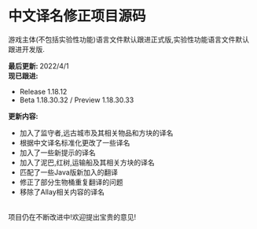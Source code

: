 # 中文译名修正项目源码

游戏主体(不包括实验性功能)语言文件默认跟进正式版,实验性功能语言文件默认跟进开发版.

<b>最后更新: </b>2022/4/1<br>
<b>现已跟进:</b>
- Release 1.18.12
- Beta 1.18.30.32 / Preview 1.18.30.33

<b>更新内容:</b>
- 加入了监守者,远古城市及其相关物品和方块的译名
- 根据中文译名标准化更改了一些译名
- 加入了一些新提示的译名
- 加入了泥巴,红树,运输船及其相关方块的译名
- 匹配了一些Java版新加入的翻译
- 修正了部分生物桶重复翻译的问题
- 移除了Allay相关内容的译名
<br>
项目仍在不断改进中!欢迎提出宝贵的意见!
